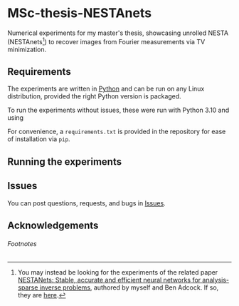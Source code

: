 # MSc-thesis-NESTAnets

Numerical experiments for my master's thesis, showcasing unrolled NESTA (NESTAnets[^1]) to recover images from Fourier measurements via TV minimization.

## Requirements

The experiments are written in [Python](https://www.python.org/downloads/) and can be run on any Linux distribution, provided the right Python version is packaged.

To run the experiments without issues, these were run with Python 3.10 and using

[Consider putting together a "requirements.txt" file here and AS-NESTA-net]: #

For convenience, a `requirements.txt` is provided in the repository for ease of installation via `pip`.

## Running the experiments

[Add instructions to run experiments]: #

## Issues

You can post questions, requests, and bugs in [Issues](https://github.com/mneyrane/MSc-thesis-NESTAnets/issues).

## Acknowledgements

[Add acknowledgements, e.g. NESTANets code adapted from other repo]: #

###### Footnotes

[^1]: You may instead be looking for the experiments of the related paper [NESTANets: Stable, accurate and efficient neural networks for analysis-sparse inverse problems](https://arxiv.org/abs/2203.00804), authored by myself and Ben Adcock. If so, they are [here](https://github.com/mneyrane/AS-NESTA-net).
